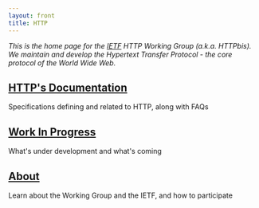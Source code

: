 ```yaml
---
layout: front
title: HTTP
---
```


_This is the home page for the [IETF](http://www.ietf.org/) HTTP Working Group (a.k.a. HTTPbis). We maintain and develop the Hypertext Transfer Protocol - the core protocol of the World Wide Web._



<div class="container">
  <div class="row special">
    <div class="col-md-4 jumbotron special padding">
      <h2><a href="/docs/">HTTP's Documentation</a></h2>
      <p>Specifications defining and related to HTTP, along with FAQs</p>
    </div>
    <div class="col-md-4 jumbotron special padding">
      <h2><a href="/wip/">Work In Progress</a></h2>
      <p>What's under development and what's coming</p>
    </div>
    <div class="col-md-4 jumbotron special padding">
      <h2><a href="/about/">About</a></h2>
      <p>Learn about the Working Group and the IETF, and how to participate</p>
    </div>
  </div>
</div>

